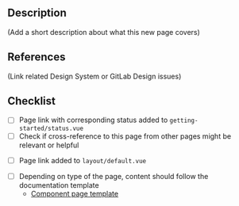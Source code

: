 ## Description

(Add a short description about what this new page covers)

## References

(Link related Design System or GitLab Design issues)

## Checklist

* [ ] Page link with corresponding status added to `getting-started/status.vue`
* [ ] Check if cross-reference to this page from other pages might be relevant or helpful
<!-- For pages outside components only (NOT pages/components/) -->
* [ ] Page link added to `layout/default.vue`
<!-- For component pages only (pages/components/) -->
* [ ] Depending on type of the page, content should follow the documentation template
  * [Component page template](https://gitlab.com/gitlab-org/design.gitlab.com/blob/master/pages/components/template.vue)
